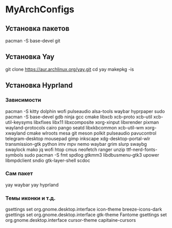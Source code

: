# MyArchConfigs

## Установка пакетов

pacman -S base-devel git 

## Установка Yay

git clone https://aur.archlinux.org/yay.git
cd yay
makepkg -is

## Установка Hyprland

### Зависимости
pacman -S kitty dolphin wofi pulseaudio alsa-tools waybar hyprpaper
sudo pacman -S base-devel gdb ninja gcc cmake libxcb xcb-proto xcb-util xcb-util-keysyms libxfixes libx11 libxcomposite xorg-xinput libxrender pixman wayland-protocols cairo pango seatd libxkbcommon xcb-util-wm xorg-xwayland cmake wlroots mesa git meson polkit pulseaudio pavucontrol telegram-desktop mousepad gimp inkscape xdg-desktop-portal-wlr transmission-gtk python imv mpv nemo waybar grim slurp swaybg swaylock mako jq wofi htop cmus neofetch ranger unzip ttf-nerd-fonts-symbols
sudo pacman -S fmt spdlog gtkmm3 libdbusmenu-gtk3 upower libmpdclient sndio gtk-layer-shell scdoc

### Сам пакет
yay waybar
yay hyprland

### Темы иконки и т.д.
gsettings set org.gnome.desktop.interface icon-theme breeze-icons-dark  
gsettings set org.gnome.desktop.interface gtk-theme Fantome
gsettings set org.gnome.desktop.interface cursor-theme capitaine-cursors

